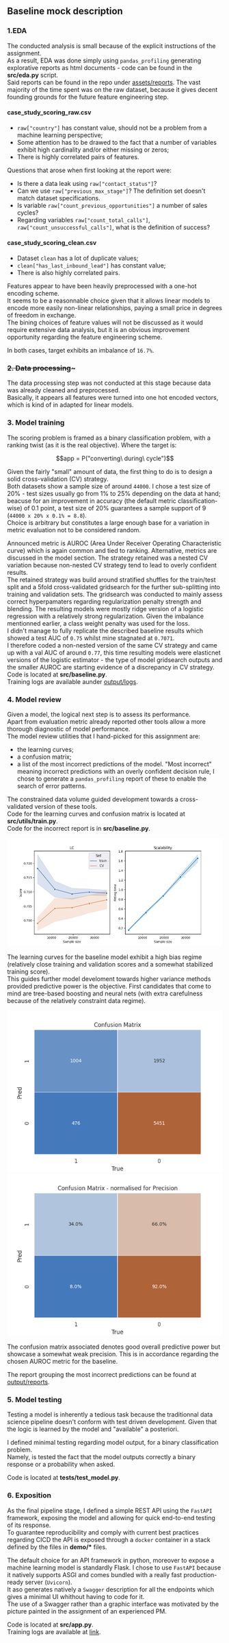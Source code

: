 ## Baseline mock description


### 1.EDA 
The conducted analysis is small because of the explicit instructions of the assignment.  
As a result, EDA was done simply using `pandas_profiling` generating explorative reports as html documents - code can be found in the **src/eda.py** script.  
Said reports can be found in the repo under [assets/reports](assets/output/reports).
The vast majority of the time spent was on the raw dataset, because it gives decent founding grounds for the future feature engineering step.


#### **case_study_scoring_raw.csv**

- `raw["country"]` has constant value, should not be a problem from a machine learning perspective;
- Some attention has to be drawed to the fact that a number of variables exhibit high cardinality and/or either missing or zeros;
- There is highly correlated pairs of features.

Questions that arose when first looking at the report were:
- Is there a data leak using `raw["contact_status"]`?
- Can we use `raw["previous_max_stage"]`? The definition set doesn't match dataset specifications.
- Is variable `raw["count_previous_opportunities"]` a number of sales cycles?
- Regarding variables `raw["count_total_calls"]`, `raw["count_unsuccessful_calls"]`, what is the definition of success?


#### **case_study_scoring_clean.csv**

- Dataset `clean` has a lot of duplicate values;
- `clean["has_last_inbound_lead"]` has constant value;
- There is also highly correlated pairs.

Features appear to have been heavily preprocessed with a one-hot encoding scheme.  
It seems to be a reasonnable choice given that it allows linear models to encode more easily non-linear relationships, paying a small price in degrees of freedom in exchange.  
The bining choices of feature values will not be discussed as it would require extensive data analysis, but it is an obvious improvement opportunity regarding the feature engineering scheme.
  

In both cases, target exhibits an imbalance of `16.7%`.
  
  
### ~~2. Data processing~~~

The data processing step was not conducted at this stage because data was already cleaned and preprocessed.  
Basically, it appears all features were turned into one hot encoded vectors, which is kind of in adapted for linear models.  


### 3. Model training

The scoring problem is framed as a binary classification problem, with a ranking twist (as it is the real objective). Where the target is: 
  
$$app = P("converting\ during\ cycle")$$  
  
Given the fairly "small" amount of data, the first thing to do is to design a solid cross-validation (CV) strategy.  
Both datasets show a sample size of around `44000`. I chose a test size of 20% - test sizes usually go from 1% to 25% depending on the data at hand; beacuse for an improvement in accuracy (the default metric classification-wise) of 0.1 point, a test size of 20% guarantees a sample support of 9 (`44000 x 20% x 0.1% = 8.8`).  
Choice is arbitrary but constitutes a large enough base for a variation in metric evaluation not to be considered random.  
     
Announced metric is AUROC (Area Under Receiver Operating Characteristic curve) which is again common and tied to ranking. Alternative, metrics are discussed in the model section.
The strategy retained was a nested CV variation because non-nested CV strategy tend to lead to overly confident results.  
The retained strategy was build around stratified shuffles for the train/test split and a 5fold cross-validated gridsearch for the further sub-splitting into training and validation sets.
The gridsearch was conducted to mainly assess correct hyperpamaters regarding regularization penalty strength and blending. The resulting models were mostly ridge version of a logistic regression with a relatively strong regularization. Given the imbalance mentionned earlier, a class weight penalty was used for the loss.    
I didn't manage to fully replicate the described baseline results which showed a test AUC of `0.75` whilst mine stagnated at `0.7071`.  
I therefore coded a non-nested version of the same CV strategy and came up with a val AUC of around `0.77`, this time resulting models were elasticnet versions of the logistic estimator - the type of model gridsearch outputs and the smaller AUROC are starting evidence of a discrepancy in CV strategy.  
Code is located at **src/baseline.py**.  
Training logs are available aunder [output/logs](assets/output/logs).  



### 4. Model review

Given a model, the logical next step is to assess its performance.  
Apart from evaluation metric already reported other tools allow a more thorough diagnostic of model performance.  
The model review utilities that I hand-picked for this assignment are:  
  
- the learning curves;
- a confusion matrix;
- a list of the most incorrect predictions of the model.
   "Most incorrect" meaning incorrect predictions with an overly confident decision rule, I chose to generate a `pandas_profiling` report of these to enable the search of error patterns.

The constrained data volume guided development towards a cross-validated version of these tools.  
Code for the learning curves and confusion matrix is located at **src/utils/train.py**.  
Code for the incorrect report is in **src/baseline.py**.  
  
![lc ><](assets/output/figs/LC_baseline.png "LC")  
  
The learning curves for the baseline model exhibit a high bias regime (relatively close training and validation scores and a somewhat stabilized training score).  
This guides further model develoment towards higher variance methods provided predictive power is the objective. First candidates that come to mind are tree-based boosting and neural nets (with extra carefulness because of the relatively constraint data regime).
  
![cm <](assets/output/figs/CM_baseline.png "CM") ![cmp >](assets/output/figs/CMprec_baseline.png "CM prec")

The confusion matrix associated denotes good overall predictive power but showcase a somewhat weak precision. This is in accordance regarding the chosen AUROC metric for the baseline.  

The report grouping the most incorrect predictions can be found at [output/reports](assets/output/reports).
  

### 5. Model testing 

Testing a model is inherently a tedious task because the traditionnal data science pipeline doesn't conform with test driven development. Given that the logic is learned by the model and "available" a posteriori.  

I defined minimal testing regarding model output, for a binary classification problem.  
Namely, is tested the fact that the model outputs correctly a binary response or a probability when asked.  
  
Code is located at **tests/test_model.py**.  

  

### 6. Exposition

As the final pipeline stage, I defined a simple REST API using the `FastAPI` framework, exposing the model and allowing for quick end-to-end testing of its response.  
To guarantee reproducibility and comply with current best practices regarding CICD the API is exposed through a `docker` container in a stack defined by the files in **demo/\*** files.  
  
The default choice for an API framework in python, moreover to expose a machine learning model is standardly Flask. I chose to use `FastAPI` because it natively supports ASGI and comes bundled with a really fast production-ready server (`Uvicorn`).  
It aso generates natively a `Swagger` description for all the endpoints which gives a minimal UI whithout having to code for it.  
The use of a Swagger rather than a graphic  interface was motivated by the picture painted in the assignment of an experienced PM.  
    
Code is located at **src/app.py**.  
Training logs are available at [link](todo).

